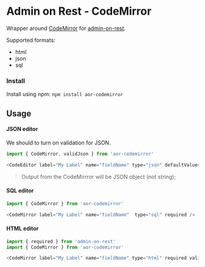 # Admin on Rest - CodeMirror

Wrapper around [CodeMirror](https://codemirror.net) for [admin-on-rest](https://marmelab.com/admin-on-rest/).

Supported formats:

* html
* json
* sql

### Install

Install using npm: `npm install aor-codemirror`

## Usage

#### JSON editor

We should to turn on validation for JSON.

```js
import { CodeMirror, validJson } from 'aor-codemirror'

<CodeEditor label="My Label" name="fieldName" type="json" defaultValue="{}" required validate={validJson} />
```

> Output from the CodeMirrror will be JSON object (not string);

#### SQL editor

```js
import { CodeMirror } from 'aor-codemirror'

<CodeMirror label="My Label" name="fieldName"  type="sql" required />
```

#### HTML editor

```js
import { required } from 'admin-on-rest'
import { CodeMirror } from 'aor-codemirror'

<CodeMirror label="My Label" name="fieldName" type="html" required validate={required} />
```
